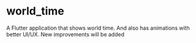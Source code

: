 # world_time

A Flutter application that shows world time.
And also has animations with better UI/UX.
New improvements will be added

